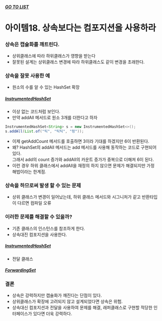 ##### [GO TO LIST](../README.md)

# 아이템18. 상속보다는 컴포지션을 사용하라

### 상속은 캡슐화를 깨트린다.
- 상위클래스에 따라 하위클래스가 영향을 받는다
- 잘못된 설계는 상위클래스 변경에 따라 하위클래스도 같이 변경을 초래한다.

### 상속을 잘못 사용한 예
- 원소의 수를 알 수 있는 HashSet 확장
##### [InstrumentedHashSet](./InstrumentedHashSet.java)
- 이상 없는 코드처럼 보인다.
- 만약 addAll 메서드로 원소 3개를 더한다고 하자
```java
InstrumentedHashSet<String> s = new InstrumentedHashSet<>();
s.addAll(List.of("틱", "틱틱", "펑"));
```
- 이제 getAddCount 메서드를 호출하면 3이라 기대를 하겠지만 6이 반환된다.
- 왜? HashSet의 addAll 메서드는 add 메서드를 사용해 동작하는 코드로 구현되어있다.  
그래서 add의 count 증가와 addAll의 카운트 증가가 중복으로 더해져 6이 된다.
- 이런 경우 하위 클래스에서 addAll을 재정의 하지 않으면 문제가 해결되지만 가정 해법이라는 한계점.


### 상속을 하므로써 발생 할 수 있는 문제
- 상위 클래스가 변경이 일어났는데, 하위 클래스 메서드와 시그니처가 같고 반환타입이 다르면 컴파일 오류

### 이러한 문제를 해결할 수 있을까?
- 기존 클래스의 인스턴스를 참조하게 한다.
- 상속대진 컴포지션을 사용한다.
##### [InstrumentedHashSet](./InstrumentedHashSet.java)

- 전달 클래스
##### [ForwardingSet](./ForwardingSet.java)

### 결론
- 상속은 강력하지만 캡슐화가 깨진다는 단점이 있다.
- 상위클래스가 확장에 고려되지 않고 설계되었다면 상속은 위험.
- 상속대신 컴포지션과 전달을 사용하여 문제를 해결, 래퍼클래스로 구현할 적당한 인터페이스가 있다면 더욱 강력하다.
